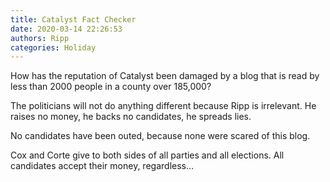 ```yaml
---
title: Catalyst Fact Checker
date: 2020-03-14 22:26:53
authors: Ripp
categories: Holiday
---
```


 How has the reputation of Catalyst been damaged by a blog that is read by less than 2000 people in a county over 185,000?

The politicians will not do anything different because Ripp is irrelevant.  He raises no money, he backs no candidates, he spreads lies.

No candidates have been outed, because none were scared of this blog.

Cox and Corte give to both sides of all parties and all elections.  All candidates accept their money, regardless...